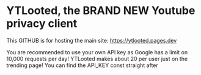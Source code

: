 # YTLooted, the BRAND NEW Youtube privacy client
This GITHUB is for hosting the main site: https://ytlooted.pages.dev

You are recommended to use your own API key as Google has a limit on 10,000 requests per day! YTLooted makes about 20 per user just on the trending page!
You can find the API_KEY const straight after <script>!
